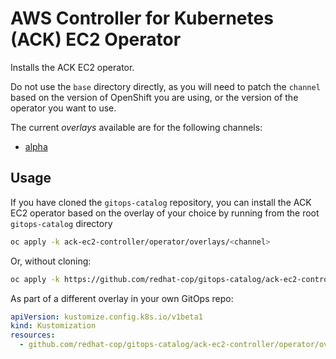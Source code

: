 # AWS Controller for Kubernetes (ACK) EC2 Operator

Installs the ACK EC2 operator.

Do not use the `base` directory directly, as you will need to patch the `channel` based on the version of OpenShift you are using, or the version of the operator you want to use.

The current *overlays* available are for the following channels:

* [alpha](overlays/alpha)

## Usage

If you have cloned the `gitops-catalog` repository, you can install the ACK EC2 operator based on the overlay of your choice by running from the root `gitops-catalog` directory

```sh
oc apply -k ack-ec2-controller/operator/overlays/<channel>
```

Or, without cloning:

```sh
oc apply -k https://github.com/redhat-cop/gitops-catalog/ack-ec2-controller/operator/overlays/<channel>
```

As part of a different overlay in your own GitOps repo:

```yaml
apiVersion: kustomize.config.k8s.io/v1beta1
kind: Kustomization
resources:
  - github.com/redhat-cop/gitops-catalog/ack-ec2-controller/operator/overlays/<channel>?ref=main
```
